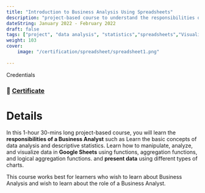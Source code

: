 ```yaml
---
title: "Introduction to Business Analysis Using Spreadsheets"
description: "project-based course to understand the responsibilities of a Business Analyst such as learn the basic concepts of data analysis and descriptive statistics using **Google Sheets**."
dateString: January 2022 - February 2022
draft: false
tags: ["project", "data analysis", "statistics","spreadsheets","Visualisation", "googl Sheets", "analysis"]
weight: 103
cover:
    image: "/certification/spreadsheet/spreadsheet1.png"
    
---
```

Credentials
### 🔗 [Certificate](https://drive.google.com/file/d/18Ds0CuA254pcym9rpn22Ye9O3-ygf40A/view?usp=sharing)
# Details

In this 1-hour 30-mins long project-based course, you will learn the **responsibilities of a Business Analyst** such as Learn the basic concepts of data analysis and descriptive statistics. Learn how to manipulate, analyze, and visualize data in  **Google Sheets** using functions, aggregation functions, and logical aggregation functions. and **present data** using different types of charts.

This course works best for learners who wish to learn about Business Analysis and wish to learn about the role of a Business Analyst.

